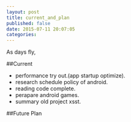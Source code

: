 ```yaml
--- 
layout: post 
title: current_and_plan 
published: false
date: 2015-07-11 20:07:05 
categories: 
---
```


As days fly,

##Current
- performance try out.(app startup optimize).
- research schedule policy of android.
- reading code complete.
- perapare android games.
- summary old project xsst.



##Future Plan
 
